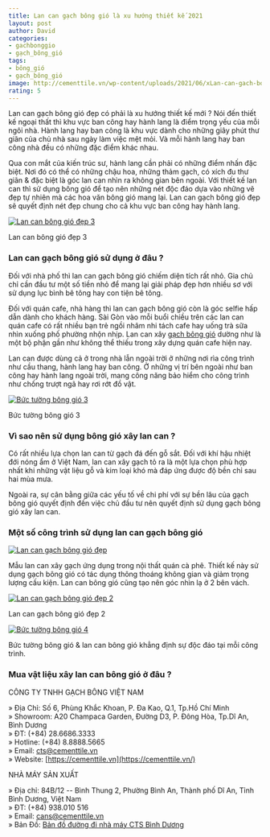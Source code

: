 ```yaml
---
title: Lan can gạch bông gió là xu hướng thiết kế 2021
layout: post
author: David
categories:
- gachbonggio
- gạch_bông_gió
tags:
- bông_gió
- gạch_bông_gió
image: http://cementtile.vn/wp-content/uploads/2021/06/xLan-can-gach-bong-gio-3-6.jpg.pagespeed.ic.5CaHE3gzkh.webp
rating: 5
---
```


Lan can gạch bông gió đẹp có phải là xu hướng thiết kế mới ?  Nói đến thiết kế ngoại thất thì khu vực ban công hay hành lang là điểm trọng yếu của mỗi ngôi nhà. Hành lang hay ban công là khu vực dành cho những giây phút thư giãn của chủ nhà sau ngày làm việc mệt mỏi. Và mỗi hành lang hay ban công nhà đều có những đặc điểm khác nhau.

Qua con mắt của kiến trúc sư, hành lang cần phải có những điểm nhấn đặc biệt. Nơi đó có thể có những chậu hoa, những thảm gạch, có xích đu thư giãn & đặc biệt là góc lan can nhìn ra không gian bên ngoài. Với thiết kế lan can thì sử dụng bông gió để tạo nên những nét độc đáo dựa vào những vẽ đẹp tự nhiên mà các hoa văn bông gió mang lại. Lan can gạch bông gió đẹp sẽ quyết định nét đẹp chung cho cả khu vực ban công hay hành lang.

[![Lan can bông gió đẹp 3](http://cementtile.vn/wp-content/uploads/2021/06/xLan-can-gach-bong-gio-3-6.jpg.pagespeed.ic.5CaHE3gzkh.webp "Lan can gạch bông gió là xu hướng thiết kế 2021 6")](https://cementtile.vn/wp-content/uploads/2021/06/Lan-can-gach-bong-gio-3-6.jpg)

Lan can bông gió đẹp 3

### Lan can gạch bông gió sử dụng ở đâu ?

Đối với nhà phố thì lan can gạch bông gió chiếm diện tích rất nhỏ. Gia chủ chỉ cần đầu tư một số tiền nhỏ để mang lại giải pháp đẹp hơn nhiều sơ với sử dụng lục bình bê tông hay con tiện bê tông.

Đối với quán cafe, nhà hàng thì lan can gạch bông gió còn là góc selfie hấp dẫn dành cho khách hàng. Sài Gòn vào mỗi buổi chiều trên các lan can quán cafe có rất nhiều bạn trẻ ngồi nhâm nhi tách cafe hay uống trà sữa nhìn xuống phố phường nhộn nhịp. Lan can xây [gạch bông gió](https://cementtile.vn/vi/gach-bong-gio-trang-tri/) dường như là một bộ phận gần như không thể thiếu trong xây dựng quán cafe hiện nay.

Lan can được dùng cả ở trong nhà lẫn ngoài trời ở những nơi rìa công trình như cầu thang, hành lang hay ban công. Ở những vị trí bên ngoài như ban công hay hành lang ngoài trời, mang công năng bảo hiểm cho công trình như chống trượt ngã hay rơi rớt đồ vật.

[![Bức tường bông gió 3](http://cementtile.vn/wp-content/uploads/2021/06/xLan-can-gach-bong-gio-3-3.jpg.pagespeed.ic.ELWxJpZIjx.webp "Lan can gạch bông gió là xu hướng thiết kế 2021 7")](https://cementtile.vn/wp-content/uploads/2021/06/Lan-can-gach-bong-gio-3-3.jpg)

Bức tường bông gió 3

### Vì sao nên sử dụng bông gió xây lan can ?

Có rất nhiều lựa chọn lan can từ gạch đá đến gỗ sắt. Đối với khí hậu nhiệt đới nóng ẩm ở Việt Nam, lan can xây gạch tỏ ra là một lựa chọn phù hợp nhất khi những vật liệu gỗ và kim loại khó mà đáp ứng được độ bền chỉ sau hai mùa mưa.

Ngoài ra, sự cân bằng giữa các yếu tố về chi phí với sự bền lâu của gạch bông gió quyết định đến việc chủ đầu tư nên quyết định sử dụng gạch bông gió xây lan can.

### Một số công trình sử dụng lan can gạch bông gió

[![Lan can gạch bông gió đẹp](http://cementtile.vn/wp-content/uploads/2021/06/xLan-can-gach-bong-gio-do.jpg.pagespeed.ic.CLY9vcycMi.webp "Lan can gạch bông gió là xu hướng thiết kế 2021 8")](https://cementtile.vn/wp-content/uploads/2021/06/Lan-can-gach-bong-gio-do.jpg)

Mẫu lan can xây gạch ứng dụng trong nội thất quán cà phê. Thiết kế này sử dụng gạch bông gió có tác dụng thông thoáng không gian và giảm trọng lượng cấu kiện. Lan can bông gió cũng tạo nên góc nhìn lạ ở 2 bên vách.

[![Lan can gạch bông gió đẹp 2](http://cementtile.vn/wp-content/uploads/2021/06/xLan-can-gach-bong-gio-do-2.jpg.pagespeed.ic.R13ufz2hmE.webp "Lan can gạch bông gió là xu hướng thiết kế 2021 9")](https://cementtile.vn/wp-content/uploads/2021/06/Lan-can-gach-bong-gio-do-2.jpg)

Lan can gạch bông gió đẹp 2

[![Bức tường bông gió 4](http://cementtile.vn/wp-content/uploads/2021/06/xLan-can-gach-bong-gio-3-5.jpg.pagespeed.ic.4EtBnCI1xA.webp "Lan can gạch bông gió là xu hướng thiết kế 2021 10")](https://cementtile.vn/wp-content/uploads/2021/06/Lan-can-gach-bong-gio-3-5.jpg)

Bức tường bông gió & lan can bông gió khẳng định sự độc đáo tại mỗi công trình.

### Mua vật liệu xây lan can bông gió ở đâu ?

CÔNG TY TNHH GẠCH BÔNG VIỆT NAM

» Địa Chỉ: Số 6, Phùng Khắc Khoan, P. Đa Kao, Q.1, Tp.Hồ Chí Minh\
» Showroom: A20 Champaca Garden, Đường D3, P. Đông Hòa, Tp.Dĩ An, Bình Dương\
» ĐT: (+84) 28.6686.3333\
» Hotline: (+84) 8.8888.5665\
» Email: cts@cementtile.vn\
» Website: [https://cementtile.vn](https://cementtile.vn/)

NHÀ MÁY SẢN XUẤT

» Địa chỉ: 84B/12 -- Bình Thung 2, Phường Bình An, Thành phố Dĩ An, Tỉnh Bình Dương, Việt Nam\
» ĐT: (+84) 938.010 516\
» Email: cans@cementtile.vn\
» Bản Đồ: [Bản đồ đường đi nhà máy CTS Bình Dương](https://goo.gl/maps/hDpWwTKhnpQWiWH88)
